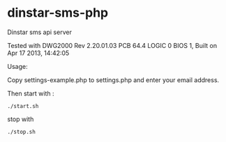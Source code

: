 dinstar-sms-php
===============

Dinstar sms api server

Tested with DWG2000 Rev 2.20.01.03 PCB 64.4 LOGIC 0 BIOS 1, Built on Apr 17 2013, 14:42:05

Usage:

Copy settings-example.php to settings.php and enter your email address.

Then start with :

	./start.sh

stop with 

	./stop.sh
